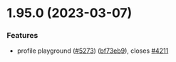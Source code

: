 # 1.95.0 (2023-03-07)


### Features

* profile playground ([#5273](https://github.com/EddieHubCommunity/LinkFree/issues/5273)) ([bf73eb9](https://github.com/EddieHubCommunity/LinkFree/commit/bf73eb914aed792ef3ee57a61b221cd556ca3343)), closes [#4211](https://github.com/EddieHubCommunity/LinkFree/issues/4211)



